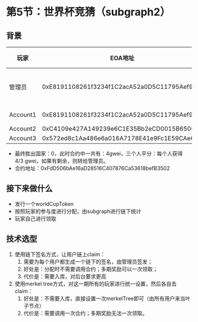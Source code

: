 # 第5节：世界杯竞猜（subgraph2）



## 背景

| 玩家     | EOA地址                                    | 国家 | 备注     |
| -------- | ------------------------------------------ | ---- | -------- |
| 管理员   | 0xE8191108261f3234f1C2acA52a0D5C11795Aef9E |      | 负责开奖 |
| Account1 | 0xE8191108261f3234f1C2acA52a0D5C11795Aef9E | 0，1 |          |
| Account2 | 0xC4109e427A149239e6C1E35Bb2eCD0015B6500B8 | 0    |          |
| Account3 | 0x572ed8c1Aa486e6a016A7178E41e9Fc1E59CAe63 | 0    |          |

- 最终胜出国家：0，此时合约中一共有：4gwei，三个人平分：每个人获得 4/3 gwei，如果有剩余，则转给管理员。
- 合约地址：0xFdD506bAe16aD28516C407876Ca53618befB3502



## 接下来做什么

- 发行一个worldCupToken
- 按照玩家的参与度进行分配，由subgraph进行链下统计
- 玩家自己进行领取



## 技术选型

1. 使用链下签名方式，让用户链上claim：
   1. 需要为每个用户都生成一个链下的签名，由管理员签发；
   1. 好处是：分配时不需要调用合约；多期奖励可以一次领取；
   1. 代价是：需要入库，对后台要求更高
2. 使用merkel tree方式，对这一期所有的玩家进行统一设置，然后各自去claim：
   1. 好处是：不需要入库，直接设置一次merkelTree即可（由所有用户来当叶子节点）
   2. 代价是：需要调用一次合约；多期奖励无法一次领取。





